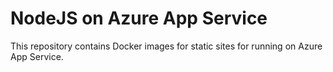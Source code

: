 # NodeJS on Azure App Service

This repository contains Docker images for static sites for running on Azure App Service.